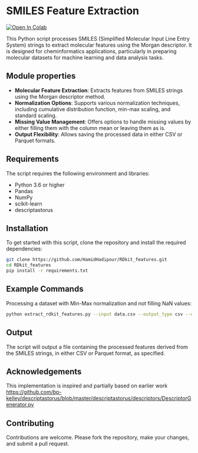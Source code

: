 # SMILES Feature Extraction
<div align="left">


[![Open In Colab](https://colab.research.google.com/assets/colab-badge.svg)](https://colab.research.google.com/drive/1kfeesfUem4vii3Mh-6H6Cobmy5RKI_uV?usp=sharing)

</div>

This Python script processes SMILES (Simplified Molecular Input Line Entry System) strings to extract molecular features using the Morgan descriptor. It is designed for cheminformatics applications, particularly in preparing molecular datasets for machine learning and data analysis tasks.

## Module properties

- **Molecular Feature Extraction**: Extracts features from SMILES strings using the Morgan descriptor method.
- **Normalization Options**: Supports various normalization techniques, including cumulative distribution function, min-max scaling, and standard scaling.
- **Missing Value Management**: Offers options to handle missing values by either filling them with the column mean or leaving them as is.
- **Output Flexibility**: Allows saving the processed data in either CSV or Parquet formats.

## Requirements

The script requires the following environment and libraries:

- Python 3.6 or higher
- Pandas
- NumPy
- scikit-learn
- descriptastorus

## Installation

To get started with this script, clone the repository and install the required dependencies:

```bash
git clone https://github.com/HamidHadipour/RDkit_features.git
cd RDkit_features
pip install -r requirements.txt
```
## Example Commands
Processing a dataset with Min-Max normalization and not filling NaN values:
```bash
python extract_rdkit_features.py --input data.csv --output_type csv --output_file smiles_features --normalization minmax --fill_nan True
```

## Output
The script will output a file containing the processed features derived from the SMILES strings, in either CSV or Parquet format, as specified.
## Acknowledgements
This implementation is inspired and partially based on earlier work https://github.com/bp-kelley/descriptastorus/blob/master/descriptastorus/descriptors/DescriptorGenerator.py

## Contributing
Contributions are welcome. Please fork the repository, make your changes, and submit a pull request.

